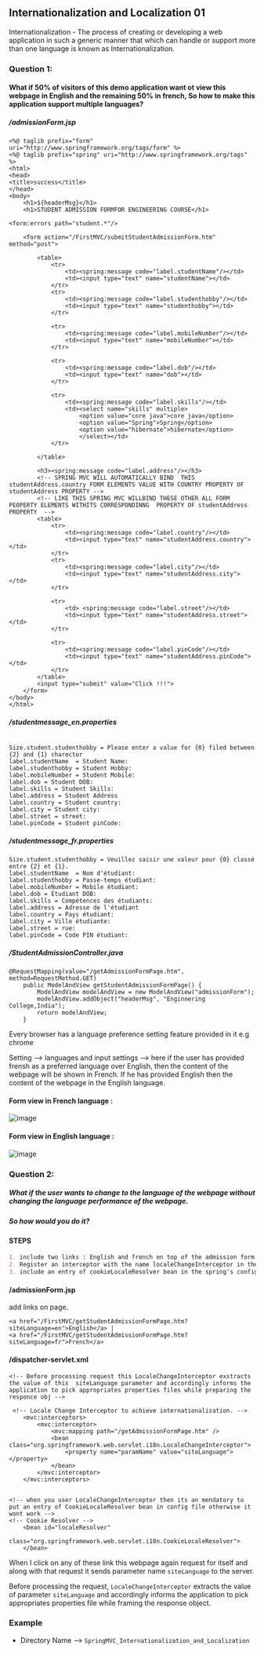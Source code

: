 ## Internationalization and Localization 01

Internationalization - The process of creating or developing a web application in such a generic manner that which can handle or support more than one language is known as Internationalization.

### Question 1: 

#### What if 50% of visitors of this demo application want ot view this webpage in English and the remaining 50% in french, So how to make this application support multiple languages?

##### /admissionForm.jsp

```
<%@ taglib prefix="form" uri="http://www.springframework.org/tags/form" %>
<%@ taglib prefix="spring" uri="http://www.springframework.org/tags" %>
<html>
<head>
<title>success</title>
</head>
<body>
	<h1>${headerMsg}</h1>
	<h1>STUDENT ADMISSION FORMFOR ENGINEERING COURSE</h1>

<form:errors path="student.*"/>

	<form action="/FirstMVC/submitStudentAdmissionForm.htm" method="post">

		<table>
			<tr>
				<td><spring:message code="label.studentName"/></td>
				<td><input type="text" name="studentName"></td>
			</tr>
			<tr>
				<td><spring:message code="label.studenthobby"/></td>
				<td><input type="text" name="studenthobby"></td>
			</tr>
			
			<tr>
				<td><spring:message code="label.mobileNumber"/></td>
				<td><input type="text" name="mobileNumber"></td>
			</tr>
			
			<tr>
				<td><spring:message code="label.dob"/></td>
				<td><input type="text" name="dob"></td>
			</tr>
			
			<tr>
				<td><spring:message code="label.skills"/></td>
				<td><select name="skills" multiple>
					<option value="core java">core java</option>
					<option value="Spring">Spring</option>
					<option value="hibernate">hibernate</option>
					</select></td>
			</tr>
			
		</table>
		
		<h3><spring:message code="label.address"/></h3>
		<!-- SPRING MVC WILL AUTOMATICALLY BIND  THIS studentAddress.country FORM ELEMENTS VALUE WITH COUNTRY PROPERTY OF studentAddress PROPERTY -->
		<!-- LIKE THIS SPRING MVC WILLBIND THESE OTHER ALL FORM PEOPERTY ELEMENTS WITHITS CORRESPONDINNG  PROPERTY OF studentAddress PROPERTY  -->
		<table>
			<tr>
				<td><spring:message code="label.country"/></td>
				<td><input type="text" name="studentAddress.country"></td>
			</tr>
			<tr>
				<td><spring:message code="label.city"/></td>
				<td><input type="text" name="studentAddress.city"></td>
			</tr>
			
			<tr>
				<td> <spring:message code="label.street"/></td>
				<td><input type="text" name="studentAddress.street"></td>
			</tr>
			
			<tr>
				<td><spring:message code="label.pinCode"/></td>
				<td><input type="text" name="studentAddress.pinCode"></td>
			</tr>	
		</table>
		<input type="submit" value="Click !!!">
	</form>
</body>
</html>

```


##### /studentmessage_en.properties

```

Size.student.studenthobby = Please enter a value for {0} filed between {2} and {1} charector
label.studentName  = Student Name:
label.studenthobby = Student Hobby:
label.mobileNumber = Student Mobile:
label.dob = Student DOB:
label.skills = Student Skills:
label.address = Student Address
label.country = Student country:
label.city = Student city:
label.street = street:
label.pinCode = Student pinCode:

```


##### /studentmessage_fr.properties

```
Size.student.studenthobby = Veuillez saisir une valeur pour {0} classé entre {2} et {1}.
label.studentName  = Nom d'étudiant:
label.studenthobby = Passe-temps étudiant:
label.mobileNumber = Mobile étudiant:
label.dob = Étudiant DOB:
label.skills = Compétences des étudiants:
label.address = Adresse de l'étudiant
label.country = Pays étudiant:
label.city = Ville étudiante:
label.street = rue:
label.pinCode = Code PIN étudiant:

```

##### /StudentAdmissionController.java

```
@RequestMapping(value="/getAdmissionFormPage.htm", method=RequestMethod.GET)
	public ModelAndView getStudentAdmissionFormPage() {
		ModelAndView modelAndView = new ModelAndView("admissionForm");
		modelAndView.addObject("headerMsg", "Enginnering College,India");
		return modelAndView;
	}
```

Every browser has a language preference setting feature provided in it e.g chrome 

Setting --> languages and input settings --> here if the user has provided frensh as a preferred language over English,
then the content of the webpage will be shown in French.
If he has provided English then the content of the webpage in the English language.

#### Form view in French language : 

![image](https://user-images.githubusercontent.com/35020560/56094795-088cff00-5ef4-11e9-9454-fa2439759e22.png)


#### Form view in English language : 

![image](https://user-images.githubusercontent.com/35020560/56094830-5ace2000-5ef4-11e9-94a9-29a9529b880e.png)

### Question 2:

#####  What if the user wants to change to the language of the webpage without changing the language performance of the webpage.
##### So how would you do it?

#### STEPS

```markdown
1. include two links : English and french on top of the admission form.
2. Register an interceptor with the name localeChangeInterceptor in the Spring configuration file.
3. include an entry of cookieLocaleResolver bean in the spring's configuration file.

```

#### /admissionForm.jsp

add links on page.
```
<a href="/FirstMVC/getStudentAdmissionFormPage.htm?siteLanguage=en">English</a> |
<a href="/FirstMVC/getStudentAdmissionFormPage.htm?siteLanguage=fr">French</a>
```

#### /dispatcher-servlet.xml
```
<!-- Before processing request this LocaleChangeInterceptor exstracts the value of this  siteLanguage parameter and accordingly informs the application to pick appropriates properties files while preparing the responce obj -->
	
 <!-- Locale Change Interceptor to achieve internationalization. -->
    <mvc:interceptors>
        <mvc:interceptor>
            <mvc:mapping path="/getAdmissionFormPage.htm" />
            <bean class="org.springframework.web.servlet.i18n.LocaleChangeInterceptor">
                <property name="paramName" value="siteLanguage"></property>
            </bean>
        </mvc:interceptor>
    </mvc:interceptors>
    
    
<!-- when you user LocaleChangeInterceptor then its an mendatory to put an entry of CookieLocaleResolver bean in config file otherwise it wont work -->
<!-- Cookie Resolver -->
    <bean id="localeResolver"
        class="org.springframework.web.servlet.i18n.CookieLocaleResolver">
    </bean>
```

When I click on any of these link this webpage again request for itself and along with that request it sends parameter name `siteLanguage` to the server.

Before processing the request, `LocaleChangeInterceptor` extracts the value of  parameter `siteLanguage`
and accordingly informs the application to pick appropriates properties file while framing the response object.



### Example
* Directory Name --> `SpringMVC_Internationalization_and_Localization`
